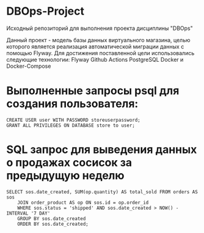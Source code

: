 # DBOps-Project
Исходный репозиторий для выполнения проекта дисциплины "DBOps"

Данный проект - модель базы данных виртуального магазина, целью которого является реализация
автоматической миграции данных с помощью Flyway. Для достижения поставленной цели
использовались следующие технологии:
Flyway
Github Actions
PostgreSQL
Docker и Docker-Compose

# Выполненные запросы psql для создания пользователя:
```
CREATE USER user WITH PASSWORD storeuserpassword;
GRANT ALL PRIVILEGES ON DATABASE store to user;
```

# SQL запрос для выведения данных о продажах сосисок за предыдущую неделю
```
SELECT sos.date_created, SUM(op.quantity) AS total_sold FROM orders AS sos 
    JOIN order_product AS op ON sos.id = op.order_id 
    WHERE sos.status = 'shipped' AND sos.date_created > NOW() - INTERVAL '7 DAY' 
    GROUP BY sos.date_created 
    ORDER BY sos.date_created;
```